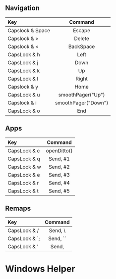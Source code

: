 
## Navigation
| Key | Command |
| :-------- | :--------: |
| Capslock & Space | Escape |
| Capslock & > | Delete |
| Capslock & < | BackSpace |
| CapsLock & h | Left |
| CapsLock & j | Down |
| CapsLock & k | Up |
| CapsLock & l | Right |
| Capslock & y | Home |
| CapsLock & u | smoothPager("Up") |
| Capslock & i | smoothPager("Down") |
| CapsLock & o | End |

## Apps
| Key | Command |
| :-------- | :--------: |
| CapsLock & c | openDitto() |
| CapsLock & q | Send, #1 |
| CapsLock & w | Send, #2 |
| CapsLock & e | Send, #3 |
| CapsLock & r | Send, #4 |
| CapsLock & t | Send, #5 |

## Remaps
| Key | Command |
| :-------- | :--------: |
| CapsLock & / | Send, \ |
| CapsLock & `; | Send, `` |
| CapsLock & ' | Send, | |


<!--- HotkeyEnd -->

# Windows Helper